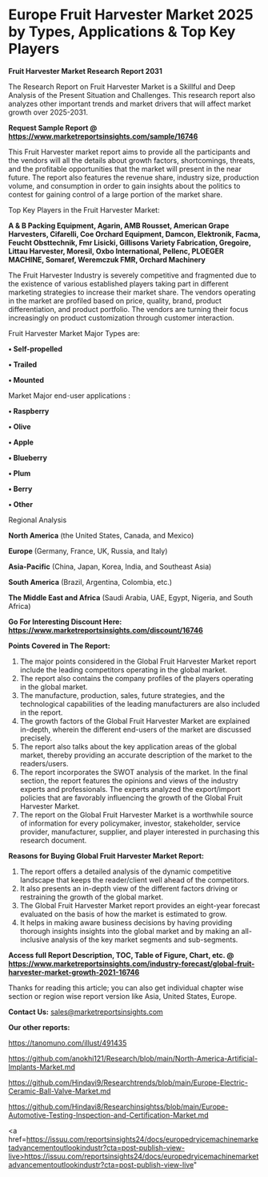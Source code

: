 # Europe Fruit Harvester Market 2025 by Types, Applications & Top Key Players

<strong>Fruit Harvester Market Research Report 2031</strong>

The Research Report on Fruit Harvester Market is a Skillful and Deep Analysis of the Present Situation and Challenges. This research report also analyzes other important trends and market drivers that will affect market growth over 2025-2031.

<strong>Request Sample Report @ <a href=https://www.marketreportsinsights.com/sample/16746>https://www.marketreportsinsights.com/sample/16746</a></strong>

This Fruit Harvester market report aims to provide all the participants and the vendors will all the details about growth factors, shortcomings, threats, and the profitable opportunities that the market will present in the near future. The report also features the revenue share, industry size, production volume, and consumption in order to gain insights about the politics to contest for gaining control of a large portion of the market share.

Top Key Players in the Fruit Harvester Market:

<strong>A & B Packing Equipment, Agarin, AMB Rousset, American Grape Harvesters, Cifarelli, Coe Orchard Equipment, Damcon, Elektronik, Facma, Feucht Obsttechnik, Fmr Lisicki, Gillisons Variety Fabrication, Gregoire, Littau Harvester, Moresil, Oxbo International, Pellenc, PLOEGER MACHINE, Somaref, Weremczuk FMR, Orchard Machinery</strong>

The Fruit Harvester Industry is severely competitive and fragmented due to the existence of various established players taking part in different marketing strategies to increase their market share. The vendors operating in the market are profiled based on price, quality, brand, product differentiation, and product portfolio. The vendors are turning their focus increasingly on product customization through customer interaction.

Fruit Harvester Market Major Types are:

<strong>• Self-propelled

• Trailed

• Mounted</strong>

Market Major end-user applications :

<strong>• Raspberry

• Olive

• Apple

• Blueberry

• Plum

• Berry

• Other</strong>

Regional Analysis

</u><strong><b>North America</b></strong> (the United States, Canada, and Mexico)

<strong><b>Europe </b></strong>(Germany, France, UK, Russia, and Italy)

<strong><b>Asia-Pacific</b></strong> (China, Japan, Korea, India, and Southeast Asia)

<strong><b>South America</b></strong> (Brazil, Argentina, Colombia, etc.)

<strong><b>The Middle East and Africa</b></strong> (Saudi Arabia, UAE, Egypt, Nigeria, and South Africa)

<strong>Go For Interesting Discount Here: <a href=https://www.marketreportsinsights.com/discount/16746>https://www.marketreportsinsights.com/discount/16746</a></strong>

<strong>Points Covered in The Report:</strong>
<ol>
  <li>The major points considered in the Global Fruit Harvester Market report include the leading competitors operating in the global market.</li>
  <li>The report also contains the company profiles of the players operating in the global market.</li>
  <li>The manufacture, production, sales, future strategies, and the technological capabilities of the leading manufacturers are also included in the report.</li>
  <li>The growth factors of the Global Fruit Harvester Market are explained in-depth, wherein the different end-users of the market are discussed precisely.</li>
  <li>The report also talks about the key application areas of the global market, thereby providing an accurate description of the market to the readers/users.</li>
  <li>The report incorporates the SWOT analysis of the market. In the final section, the report features the opinions and views of the industry experts and professionals. The experts analyzed the export/import policies that are favorably influencing the growth of the Global Fruit Harvester Market.</li>
  <li>The report on the Global Fruit Harvester Market is a worthwhile source of information for every policymaker, investor, stakeholder, service provider, manufacturer, supplier, and player interested in purchasing this research document.</li>
</ol>
<strong>Reasons for Buying Global Fruit Harvester Market Report:</strong>

<ol>
  <li>The report offers a detailed analysis of the dynamic competitive landscape that keeps the reader/client well ahead of the competitors.</li>
  <li>It also presents an in-depth view of the different factors driving or restraining the growth of the global market.</li>
  <li>The Global Fruit Harvester Market report provides an eight-year forecast evaluated on the basis of how the market is estimated to grow.</li>
  <li>It helps in making aware business decisions by having providing thorough insights insights into the global market and by making an all-inclusive analysis of the key market segments and sub-segments.</li>
</ol>
<strong>Access full Report Description, TOC, Table of Figure, Chart, etc. @ <a href=https://www.marketreportsinsights.com/industry-forecast/global-fruit-harvester-market-growth-2021-16746>https://www.marketreportsinsights.com/industry-forecast/global-fruit-harvester-market-growth-2021-16746</a></strong>


Thanks for reading this article; you can also get individual chapter wise section or region wise report version like Asia, United States, Europe.

<strong>Contact Us:</strong>
sales@marketreportsinsights.com

<strong>Our other reports:</strong>

<a href=https://tanomuno.com/illust/491435>https://tanomuno.com/illust/491435</a>

<a href=https://github.com/anokhi121/Research/blob/main/North-America-Artificial-Implants-Market.md>https://github.com/anokhi121/Research/blob/main/North-America-Artificial-Implants-Market.md</a>

<a href=https://github.com/Hindavi9/Researchtrends/blob/main/Europe-Electric-Ceramic-Ball-Valve-Market.md>https://github.com/Hindavi9/Researchtrends/blob/main/Europe-Electric-Ceramic-Ball-Valve-Market.md</a>

<a href=https://github.com/Hindavi8/Researchinsightss/blob/main/Europe-Automotive-Testing-Inspection-and-Certification-Market.md>https://github.com/Hindavi8/Researchinsightss/blob/main/Europe-Automotive-Testing-Inspection-and-Certification-Market.md</a>

<a href=https://issuu.com/reportsinsights24/docs/europedryicemachinemarketadvancementoutlookindustr?cta=post-publish-view-live>https://issuu.com/reportsinsights24/docs/europedryicemachinemarketadvancementoutlookindustr?cta=post-publish-view-live</a>"

